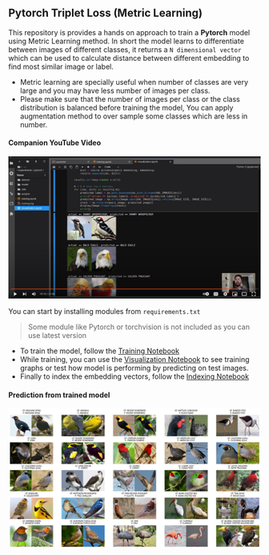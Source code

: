 ## Pytorch Triplet Loss (Metric Learning)

This repository is provides a hands on approach to train a **Pytorch** model using Metric Learning method. In short the model learns to differentiate between images of different classes, it returns a `N dimensional vector` which can be used to calculate distance between different embedding to find most similar image or label.

- Metric learning are specially useful when number of classes are very large and you may have less number of images per class.
- Please make sure that the number of images per class or the class distribution is balanced before training the model, You can apply augmentation method to over sample some classes which are less in number.

#### Companion YouTube Video

[![Youtube Video](Docs/yt.png)](https://www.youtube.com/watch?v=PTvyVjEH57M)

You can start by installing modules from `requirements.txt`

> Some module like Pytorch or torchvision is not included as you can use latest version

- To train the model, follow the [Training Notebook](https://github.com/imneonizer/pytorch-triplet-loss/blob/main/training.ipynb)
- While training, you can use the [Visualization Notebook](https://github.com/imneonizer/pytorch-triplet-loss/blob/main/visualization.ipynb) to see training graphs or test how model is performing by predicting on test images.
- Finally to index the embedding vectors, follow the [Indexing Notebook](https://github.com/imneonizer/pytorch-triplet-loss/blob/main/indexing.ipynb)

#### Prediction from trained model

![Prediction](Docs/prediction.png)